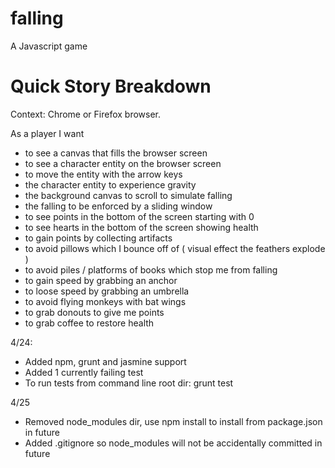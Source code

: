 # falling
A Javascript game

# Quick Story Breakdown
Context: Chrome or Firefox browser.

As a player I want
* to see a canvas that fills the browser screen
* to see a character entity on the browser screen
* to move the entity with the arrow keys
* the character entity to experience gravity
* the background canvas to scroll to simulate falling
* the falling to be enforced by a sliding window
* to see points in the bottom of the screen starting with 0
* to see hearts in the bottom of the screen showing health
* to gain points by collecting artifacts
* to avoid pillows which I bounce off of ( visual effect the feathers explode )
* to avoid piles / platforms of books which stop me from falling
* to gain speed by grabbing an anchor
* to loose speed by grabbing an umbrella
* to avoid flying monkeys with bat wings
* to grab donouts to give me points
* to grab coffee to restore health

4/24:
* Added npm, grunt and jasmine support
* Added 1 currently failing test
* To run tests from command line root dir:  grunt test

4/25
* Removed node_modules dir, use npm install to install from package.json in future
* Added .gitignore so node_modules will not be accidentally committed in future
